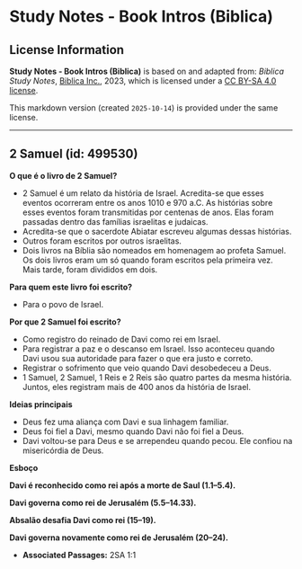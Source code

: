 # Study Notes - Book Intros (Biblica)

## License Information

**Study Notes - Book Intros (Biblica)** is based on and adapted from: _Biblica Study Notes_, [Biblica Inc.](https://www.biblica.com/), 2023, which is licensed under a [CC BY-SA 4.0 license](https://creativecommons.org/licenses/by-sa/4.0/legalcode.en).

This markdown version (created `2025-10-14`) is provided under the same license.



--------------------------------

## 2 Samuel (id: 499530)

**O que é o livro de 2 Samuel?**

* 2 Samuel é um relato da história de Israel. Acredita\-se que esses eventos ocorreram entre os anos 1010 e 970 a.C. As histórias sobre esses eventos foram transmitidas por centenas de anos. Elas foram passadas dentro das famílias israelitas e judaicas.
* Acredita\-se que o sacerdote Abiatar escreveu algumas dessas histórias.
* Outros foram escritos por outros israelitas.
* Dois livros na Bíblia são nomeados em homenagem ao profeta Samuel. Os dois livros eram um só quando foram escritos pela primeira vez. Mais tarde, foram divididos em dois.

**Para quem este livro foi escrito?**

* Para o povo de Israel.

**Por que 2 Samuel foi escrito?**

* Como registro do reinado de Davi como rei em Israel.
* Para registrar a paz e o descanso em Israel. Isso aconteceu quando Davi usou sua autoridade para fazer o que era justo e correto.
* Registrar o sofrimento que veio quando Davi desobedeceu a Deus.
* 1 Samuel, 2 Samuel, 1 Reis e 2 Reis são quatro partes da mesma história. Juntos, eles registram mais de 400 anos da história de Israel.

**Ideias principais**

* Deus fez uma aliança com Davi e sua linhagem familiar.
* Deus foi fiel a Davi, mesmo quando Davi não foi fiel a Deus.
* Davi voltou\-se para Deus e se arrependeu quando pecou. Ele confiou na misericórdia de Deus.

**Esboço**

**Davi é reconhecido como rei após a morte de Saul (1\.1–5\.4\).**

**Davi governa como rei de Jerusalém (5\.5­–14\.33\).**

**Absalão desafia Davi como rei (15–19\).**

**Davi governa novamente como rei de Jerusalém (20–24\).**

* **Associated Passages:** 2SA 1:1

